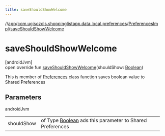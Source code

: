```yaml
---
title: saveShouldShowWelcome
---
```

//[app](../../../index.html)/[com.ugisozols.shoppinglistapp.data.local.preferences](../index.html)/[PreferencesImpl](index.html)/[saveShouldShowWelcome](save-should-show-welcome.html)



# saveShouldShowWelcome



[androidJvm]\
open override fun [saveShouldShowWelcome](save-should-show-welcome.html)(shouldShow: [Boolean](https://kotlinlang.org/api/latest/jvm/stdlib/kotlin/-boolean/index.html))



This is member of [Preferences](../../com.ugisozols.shoppinglistapp.domain.preferences/-preferences/index.html) class function saves boolean value to Shared Preferences



## Parameters


androidJvm

| | |
|---|---|
| shouldShow | of Type [Boolean](https://kotlinlang.org/api/latest/jvm/stdlib/kotlin/-boolean/index.html) ads this parameter to Shared Preferences |




